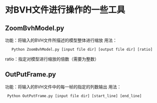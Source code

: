# 对BVH文件进行操作的一些工具

## ZoomBvhModel.py
 功能：将输入的BVH文件所描述的模型整体进行缩放
 用法：
 
       Python ZoomBvhModel.py [input file dir] [output file dir] [ratio]
 
  ratio：指定对模型进行缩放的倍数（需要为整数）
  
  ## OutPutFrame.py
  功能：将输入的BVH文件中的每一帧的指定的列数输出
  用法：
  
     Python OutPutFrame.py [input file dir] [start_line] [end_line]
       
